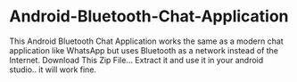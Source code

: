 # Android-Bluetooth-Chat-Application
This Android Bluetooth Chat Application works the same as a modern chat application like WhatsApp but uses Bluetooth as a network instead of the Internet.
Download This Zip File... Extract it and use it in your android studio.. it will work fine.

